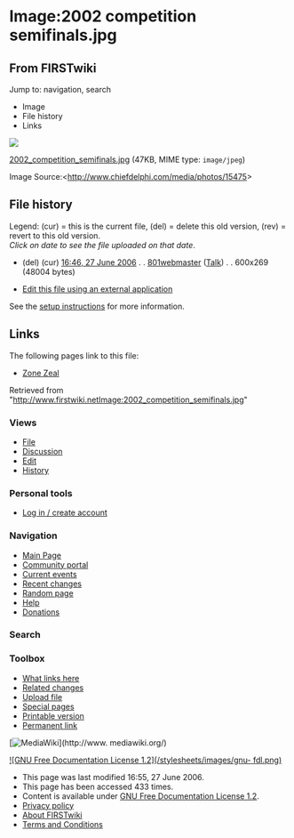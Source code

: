 # Image:2002 competition semifinals.jpg

## From FIRSTwiki

Jump to: navigation, search

- Image
- File history
- Links

![](/media/6/60/2002_competition_semifinals.jpg)

[2002_competition_semifinals.jpg](/media/6/60/2002_competition_semifinals.jpg "2002 competition semifinals.jpg") (47KB, MIME type: `image/jpeg`)

Image Source:<<http://www.chiefdelphi.com/media/photos/15475>>

## File history

Legend: (cur) = this is the current file, (del) = delete this old version, (rev) = revert to this old version.<br>
_Click on date to see the file uploaded on that date_.

- (del) (cur) [16:46, 27 June 2006](/media/6/60/2002_competition_semifinals.jpg "/media/6/60/2002 competition semifinals.jpg") . . [801webmaster](/index.php?title=User:801webmaster&action=edit "User:801webmaster") ([Talk](/index.php?title=User_talk:801webmaster&action=edit "User talk:801webmaster")) . . 600x269 (48004 bytes)

- [Edit this file using an external application](/index.php?title=Image:2002_competition_semifinals.jpg&action=edit&externaledit=true&mode=file "Image:2002 competition semifinals.jpg")

See the [setup instructions](http://meta.wikimedia.org/wiki/Help:External_editors "http://meta.wikimedia.org/wiki/Help:External_editors") for more information.

## Links

The following pages link to this file:

- [Zone Zeal](Zone_Zeal "Zone Zeal")

Retrieved from "<http://www.firstwiki.netImage:2002_competition_semifinals.jpg>"

### Views

- [File](Image:2002_competition_semifinals.jpg)
- [Discussion](/index.php?title=Image_talk:2002_competition_semifinals.jpg&action=edit)
- [Edit](/index.php?title=Image:2002_competition_semifinals.jpg&action=edit)
- [History](/index.php?title=Image:2002_competition_semifinals.jpg&action=history)

### Personal tools

- [Log in / create account](/index.php?title=Special:Userlogin&returnto=Image:2002_competition_semifinals.jpg)

[](Main_Page "Main Page")

### Navigation

- [Main Page](Main_Page)
- [Community portal](FIRSTwiki:Community_portal)
- [Current events](Current_events)
- [Recent changes](Special:Recentchanges)
- [Random page](Special:Random)
- [Help](FIRSTwiki:Help)
- [Donations](FIRSTwiki:Site_support)

### Search

### Toolbox

- [What links here](Special:Whatlinkshere/Image:2002_competition_semifinals.jpg)
- [Related changes](Special:Recentchangeslinked/Image:2002_competition_semifinals.jpg)
- [Upload file](Special:Upload)
- [Special pages](Special:Specialpages)
- [Printable version](/index.php?title=Image:2002_competition_semifinals.jpg&printable=yes)
- [Permanent link](/index.php?title=Image:2002_competition_semifinals.jpg&oldid=48359)

[![MediaWiki](/skins/common/images/poweredby_mediawiki_88x31.png)](http://www.
mediawiki.org/)

[![GNU Free Documentation License 1.2](/stylesheets/images/gnu-
fdl.png)](http://www.gnu.org/copyleft/fdl.html)

- This page was last modified 16:55, 27 June 2006.
- This page has been accessed 433 times.
- Content is available under [GNU Free Documentation License 1.2](http://www.gnu.org/copyleft/fdl.html "http://www.gnu.org/copyleft/fdl.html").
- [Privacy policy](FIRSTwiki:Privacy_policy "FIRSTwiki:Privacy policy")
- [About FIRSTwiki](FIRSTwiki:About "FIRSTwiki:About")
- [Terms and Conditions](FIRSTwiki:Terms_and_conditions "FIRSTwiki:Terms and conditions")
